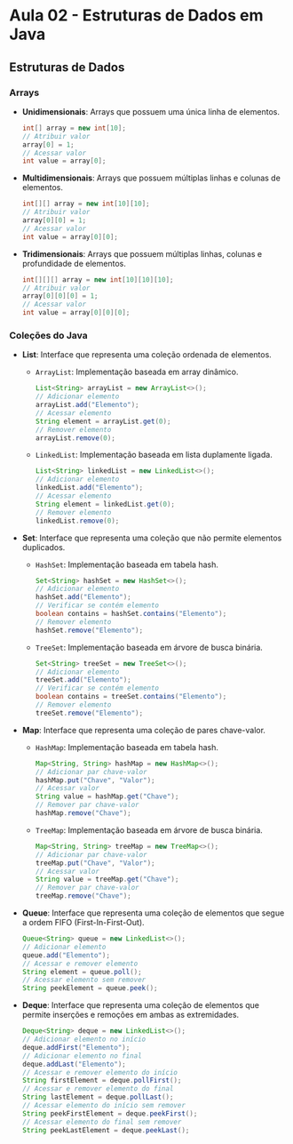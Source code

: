 # Aula 02 - Estruturas de Dados em Java

## Estruturas de Dados

### Arrays
- **Unidimensionais**: Arrays que possuem uma única linha de elementos.
  ```java
  int[] array = new int[10];
  // Atribuir valor
  array[0] = 1;
  // Acessar valor
  int value = array[0];
  ```
- **Multidimensionais**: Arrays que possuem múltiplas linhas e colunas de elementos.
  ```java
  int[][] array = new int[10][10];
  // Atribuir valor
  array[0][0] = 1;
  // Acessar valor
  int value = array[0][0];
  ```
- **Tridimensionais**: Arrays que possuem múltiplas linhas, colunas e profundidade de elementos.
  ```java
  int[][][] array = new int[10][10][10];
  // Atribuir valor
  array[0][0][0] = 1;
  // Acessar valor
  int value = array[0][0][0];
  ```

### Coleções do Java
- **List**: Interface que representa uma coleção ordenada de elementos.
  - `ArrayList`: Implementação baseada em array dinâmico.
    ```java
    List<String> arrayList = new ArrayList<>();
    // Adicionar elemento
    arrayList.add("Elemento");
    // Acessar elemento
    String element = arrayList.get(0);
    // Remover elemento
    arrayList.remove(0);
    ```
  - `LinkedList`: Implementação baseada em lista duplamente ligada.
    ```java
    List<String> linkedList = new LinkedList<>();
    // Adicionar elemento
    linkedList.add("Elemento");
    // Acessar elemento
    String element = linkedList.get(0);
    // Remover elemento
    linkedList.remove(0);
    ```

- **Set**: Interface que representa uma coleção que não permite elementos duplicados.
  - `HashSet`: Implementação baseada em tabela hash.
    ```java
    Set<String> hashSet = new HashSet<>();
    // Adicionar elemento
    hashSet.add("Elemento");
    // Verificar se contém elemento
    boolean contains = hashSet.contains("Elemento");
    // Remover elemento
    hashSet.remove("Elemento");
    ```
  - `TreeSet`: Implementação baseada em árvore de busca binária.
    ```java
    Set<String> treeSet = new TreeSet<>();
    // Adicionar elemento
    treeSet.add("Elemento");
    // Verificar se contém elemento
    boolean contains = treeSet.contains("Elemento");
    // Remover elemento
    treeSet.remove("Elemento");
    ```

- **Map**: Interface que representa uma coleção de pares chave-valor.
  - `HashMap`: Implementação baseada em tabela hash.
    ```java
    Map<String, String> hashMap = new HashMap<>();
    // Adicionar par chave-valor
    hashMap.put("Chave", "Valor");
    // Acessar valor
    String value = hashMap.get("Chave");
    // Remover par chave-valor
    hashMap.remove("Chave");
    ```
  - `TreeMap`: Implementação baseada em árvore de busca binária.
    ```java
    Map<String, String> treeMap = new TreeMap<>();
    // Adicionar par chave-valor
    treeMap.put("Chave", "Valor");
    // Acessar valor
    String value = treeMap.get("Chave");
    // Remover par chave-valor
    treeMap.remove("Chave");
    ```

- **Queue**: Interface que representa uma coleção de elementos que segue a ordem FIFO (First-In-First-Out).
  ```java
  Queue<String> queue = new LinkedList<>();
  // Adicionar elemento
  queue.add("Elemento");
  // Acessar e remover elemento
  String element = queue.poll();
  // Acessar elemento sem remover
  String peekElement = queue.peek();
  ```
- **Deque**: Interface que representa uma coleção de elementos que permite inserções e remoções em ambas as extremidades.
  ```java
  Deque<String> deque = new LinkedList<>();
  // Adicionar elemento no início
  deque.addFirst("Elemento");
  // Adicionar elemento no final
  deque.addLast("Elemento");
  // Acessar e remover elemento do início
  String firstElement = deque.pollFirst();
  // Acessar e remover elemento do final
  String lastElement = deque.pollLast();
  // Acessar elemento do início sem remover
  String peekFirstElement = deque.peekFirst();
  // Acessar elemento do final sem remover
  String peekLastElement = deque.peekLast();
  ```

